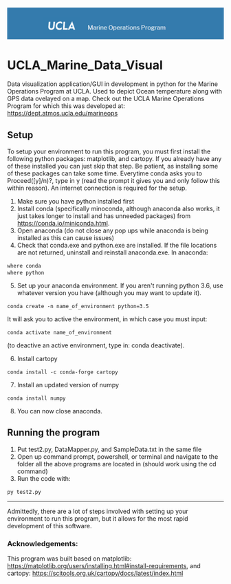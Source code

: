 ![logo](https://raw.githubusercontent.com/hershey890/UCLA_Marine_Data_Visual/master/images_github/logo.png)

# UCLA_Marine_Data_Visual

Data visualization application/GUI in development in python for the Marine Operations Program at UCLA. Used to depict Ocean temperature along with GPS data ovelayed on a map. Check out the UCLA Marine Operations Program for which this was developed at: https://dept.atmos.ucla.edu/marineops


## Setup
To setup your environment to run this program, you must first install the following python packages: matplotlib, and cartopy. If you already have any of these installed you can just skip that step. Be patient, as installing some of these packages can take some time. Everytime conda asks you to Proceed([y]/n)?, type in y (read the prompt it gives you and only follow this within reason). An internet connection is required for the setup.
1. Make sure you have python installed first
2. Install conda (specifically minoconda, although anaconda also works, it just takes longer to install and has unneeded packages) from https://conda.io/miniconda.html. 
3. Open anaconda (do not close any pop ups while anaconda is being installed as this can cause issues)
4. Check that conda.exe and python.exe are installed. If the file locations are not returned, uninstall and reinstall anaconda.exe.
In anaconda:
```
where conda
where python
```
5. Set up your anaconda environment. If you aren't running python 3.6, use whatever version you have (although you may want to update it).
```
conda create -n name_of_environment python=3.5
```
It will ask you to active the environment, in which case you must input:
```
conda activate name_of_environment
```
(to deactive an active environment, type in: conda deactivate).

6. Install cartopy
```
conda install -c conda-forge cartopy
```
7. Install an updated version of numpy
```
conda install numpy
```
8. You can now close anaconda.



## Running the program
1. Put test2.py, DataMapper.py, and SampleData.txt in the same file
2. Open up command prompt, powershell, or terminal and navigate to the folder all the above programs are located in (should work using the cd command)
3. Run the code with:
```
py test2.py
```


----
Admittedly, there are a lot of steps involved with setting up your environment to run this program, but it allows for the most rapid development of this software.


### Acknowledgements:
This program was built based on matplotlib: https://matplotlib.org/users/installing.html#install-requirements, and cartopy: https://scitools.org.uk/cartopy/docs/latest/index.html
